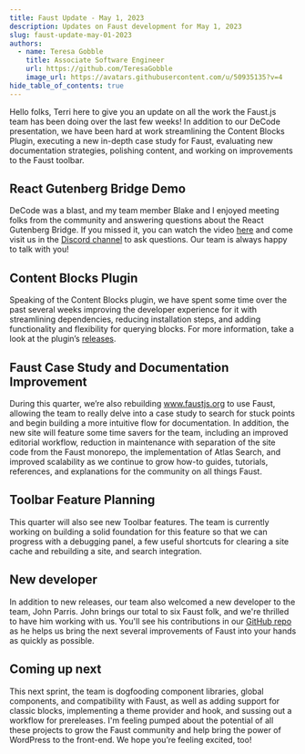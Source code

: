```yaml
---
title: Faust Update - May 1, 2023
description: Updates on Faust development for May 1, 2023
slug: faust-update-may-01-2023
authors:
  - name: Teresa Gobble
    title: Associate Software Engineer
    url: https://github.com/TeresaGobble
    image_url: https://avatars.githubusercontent.com/u/50935135?v=4
hide_table_of_contents: true
---
```


Hello folks, Terri here to give you an update on all the work the Faust.js team has been doing over the last few weeks! In addition to our DeCode presentation, we have been hard at work streamlining the Content Blocks Plugin, executing a new in-depth case study for Faust, evaluating new documentation strategies, polishing content, and working on improvements to the Faust toolbar. 

<!--truncate-->

## React Gutenberg Bridge Demo

DeCode was a blast, and my team member Blake and I enjoyed meeting folks from the community and answering questions about the React Gutenberg Bridge. If you missed it, you can watch the video [here](https://wpengine.com/resources/decode-2023-react-gutenberg-bridge/) and come visit us in the [Discord channel](https://discord.com/invite/J2khkF9XYK) to ask questions. Our team is always happy to talk with you!

## Content Blocks Plugin

Speaking of the Content Blocks plugin, we have spent some time over the past several weeks improving the developer experience for it with streamlining dependencies, reducing installation steps, and adding functionality and flexibility for querying blocks. For more information, take a look at the plugin’s [releases](https://github.com/wpengine/wp-graphql-content-blocks/releases/tag/v0.2.0).

## Faust Case Study and Documentation Improvement

During this quarter, we’re also rebuilding www.faustjs.org to use Faust, allowing the team to really delve into a case study to search for stuck points and begin building a more intuitive flow for documentation. In addition, the new site will feature some time savers for the team, including an improved editorial workflow, reduction in maintenance with separation of the site code from the Faust monorepo, the implementation of Atlas Search, and improved scalability as we continue to grow how-to guides, tutorials, references, and explanations for the community on all things Faust.

## Toolbar Feature Planning

This quarter will also see new Toolbar features. The team is currently working on building a solid foundation for this feature so that we can progress with a debugging panel, a few useful shortcuts for clearing a site cache and rebuilding a site, and search integration.  

## New developer

In addition to new releases, our team also welcomed a new developer to the team, John Parris. John brings our total to six Faust folk, and we're thrilled to have him working with us. You'll see his contributions in our [GitHub repo](https://github.com/wpengine/faustjs/) as he helps us bring the next several improvements of Faust into your hands as quickly as possible.

## Coming up next 

This next sprint, the team is dogfooding component libraries, global components, and compatibility with Faust, as well as adding support for classic blocks, implementing a theme provider and hook, and sussing out a workflow for prereleases. I'm feeling pumped about the potential of all these projects to grow the Faust community and help bring the power of WordPress to the front-end. We hope you’re feeling excited, too! 


